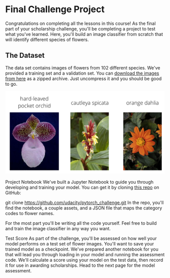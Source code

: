 # Final Challenge Project
Congratulations on completing all the lessons in this course! As the final part of your scholarship challenge, you'll be completing a project to test what you've learned. Here, you'll build an image classifier from scratch that will identify different species of flowers.

## The Dataset
The data set contains images of flowers from 102 different species. We've provided a training set and a validation set. You can [download the images from here](https://s3.amazonaws.com/content.udacity-data.com/courses/nd188/flower_data.zip) as a zipped archive. Just uncompress it and you should be good to go.


![title](assets/Flowers.png)

Project Notebook
We've built a Jupyter Notebook to guide you through developing and training your model. You can get it by cloning [this repo](https://github.com/udacity/pytorch_challenge) on GitHub:

git clone https://github.com/udacity/pytorch_challenge.git
In the repo, you'll find the notebook, a couple assets, and a JSON file that maps the category codes to flower names.

For the most part you'll be writing all the code yourself. Feel free to build and train the image classifier in any way you want.

Test Score
As part of the challenge, you'll be assessed on how well your model performs on a test set of flower images. You'll want to save your trained model as a checkpoint. We've prepared another notebook for you that will lead you through loading in your model and running the assessment code. We'll calculate a score using your model on the test data, then record it for use in awarding scholarships. Head to the next page for the model assessment.

